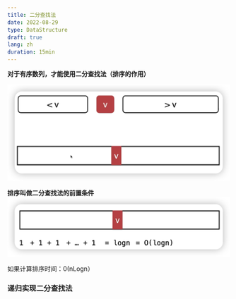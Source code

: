 ```yaml
---
title: 二分查找法
date: 2022-08-29
type: DataStructure
draft: true
lang: zh
duration: 15min
---
```


**对于有序数列，才能使用二分查找法（排序的作用）**

![二分查找法](/public/images/data-structure/7-1.png)

**排序叫做二分查找法的前置条件**
![二分查找法](/public/images/data-structure/7-2.png)

如果计算排序时间：0(nLogn）

### 递归实现二分查找法
